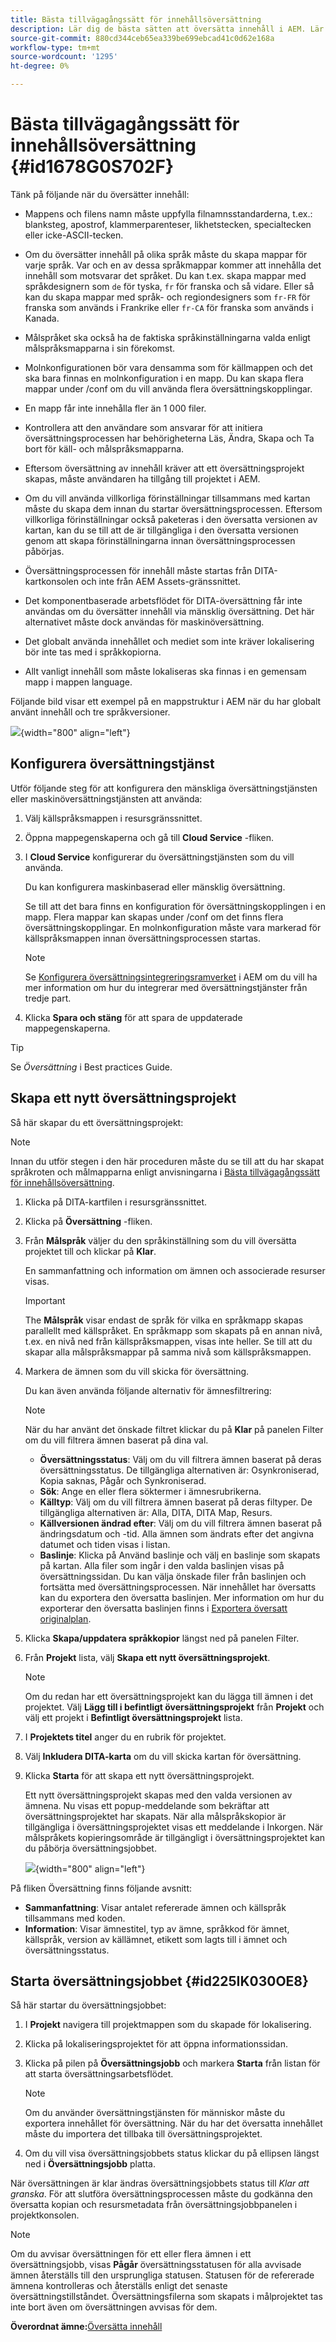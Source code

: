 ```yaml
---
title: Bästa tillvägagångssätt för innehållsöversättning
description: Lär dig de bästa sätten att översätta innehåll i AEM. Lär dig hur du konfigurerar översättningstjänsten, skapar ett nytt översättningsprojekt och startar översättningsjobbet.
source-git-commit: 880cd344ceb65ea339be699ebcad41c0d62e168a
workflow-type: tm+mt
source-wordcount: '1295'
ht-degree: 0%

---
```


# Bästa tillvägagångssätt för innehållsöversättning {#id1678G0S702F}

Tänk på följande när du översätter innehåll:

- Mappens och filens namn måste uppfylla filnamnsstandarderna, t.ex.: blanksteg, apostrof, klammerparenteser, likhetstecken, specialtecken eller icke-ASCII-tecken.

- Om du översätter innehåll på olika språk måste du skapa mappar för varje språk. Var och en av dessa språkmappar kommer att innehålla det innehåll som motsvarar det språket. Du kan t.ex. skapa mappar med språkdesignern som `de` för tyska, `fr` för franska och så vidare. Eller så kan du skapa mappar med språk- och regiondesigners som `fr-FR` för franska som används i Frankrike eller `fr-CA` för franska som används i Kanada.
- Målspråket ska också ha de faktiska språkinställningarna valda enligt målspråksmapparna i sin förekomst.
- Molnkonfigurationen bör vara densamma som för källmappen och det ska bara finnas en molnkonfiguration i en mapp. Du kan skapa flera mappar under /conf om du vill använda flera översättningskopplingar.
- En mapp får inte innehålla fler än 1 000 filer.
- Kontrollera att den användare som ansvarar för att initiera översättningsprocessen har behörigheterna Läs, Ändra, Skapa och Ta bort för käll- och målspråksmapparna.
- Eftersom översättning av innehåll kräver att ett översättningsprojekt skapas, måste användaren ha tillgång till projektet i AEM.
- Om du vill använda villkorliga förinställningar tillsammans med kartan måste du skapa dem innan du startar översättningsprocessen. Eftersom villkorliga förinställningar också paketeras i den översatta versionen av kartan, kan du se till att de är tillgängliga i den översatta versionen genom att skapa förinställningarna innan översättningsprocessen påbörjas.
- Översättningsprocessen för innehåll måste startas från DITA-kartkonsolen och inte från AEM Assets-gränssnittet.
- Det komponentbaserade arbetsflödet för DITA-översättning får inte användas om du översätter innehåll via mänsklig översättning. Det här alternativet måste dock användas för maskinöversättning.
- Det globalt använda innehållet och mediet som inte kräver lokalisering bör inte tas med i språkkopiorna.
- Allt vanligt innehåll som måste lokaliseras ska finnas i en gemensam mapp i mappen language.

Följande bild visar ett exempel på en mappstruktur i AEM när du har globalt använt innehåll och tre språkversioner.

![](images/aem-directory_structure.png){width="800" align="left"}

## Konfigurera översättningstjänst

Utför följande steg för att konfigurera den mänskliga översättningstjänsten eller maskinöversättningstjänsten att använda:

1. Välj källspråksmappen i resursgränssnittet.

1. Öppna mappegenskaperna och gå till **Cloud Service** -fliken.

1. I **Cloud Service** konfigurerar du översättningstjänsten som du vill använda.

   Du kan konfigurera maskinbaserad eller mänsklig översättning.

   Se till att det bara finns en konfiguration för översättningskopplingen i en mapp. Flera mappar kan skapas under /conf om det finns flera översättningskopplingar. En molnkonfiguration måste vara markerad för källspråksmappen innan översättningsprocessen startas.

   >[!NOTE]
   >
   > Se [Konfigurera översättningsintegreringsramverket](https://experienceleague.adobe.com/docs/experience-manager-cloud-service/sites/administering/reusing-content/translation/integration-framework.html?lang=en) i AEM om du vill ha mer information om hur du integrerar med översättningstjänster från tredje part.

1. Klicka **Spara och stäng** för att spara de uppdaterade mappegenskaperna.


>[!TIP]
>
> Se *Översättning* i Best practices Guide.

## Skapa ett nytt översättningsprojekt

Så här skapar du ett översättningsprojekt:

>[!NOTE]
>
> Innan du utför stegen i den här proceduren måste du se till att du har skapat språkroten och målmapparna enligt anvisningarna i [Bästa tillvägagångssätt för innehållsöversättning](#id1678G0S702F).

1. Klicka på DITA-kartfilen i resursgränssnittet.

1. Klicka på **Översättning** -fliken.

1. Från **Målspråk** väljer du den språkinställning som du vill översätta projektet till och klickar på **Klar**.

   En sammanfattning och information om ämnen och associerade resurser visas.

   >[!IMPORTANT]
   >
   > The **Målspråk** visar endast de språk för vilka en språkmapp skapas parallellt med källspråket. En språkmapp som skapats på en annan nivå, t.ex. en nivå ned från källspråksmappen, visas inte heller. Se till att du skapar alla målspråksmappar på samma nivå som källspråksmappen.

1. Markera de ämnen som du vill skicka för översättning.

   Du kan även använda följande alternativ för ämnesfiltrering:

   >[!NOTE]
   >
   > När du har använt det önskade filtret klickar du på **Klar** på panelen Filter om du vill filtrera ämnen baserat på dina val.

   - **Översättningsstatus**: Välj om du vill filtrera ämnen baserat på deras översättningsstatus. De tillgängliga alternativen är: Osynkroniserad, Kopia saknas, Pågår och Synkroniserad.
   - **Sök**: Ange en eller flera söktermer i ämnesrubrikerna.
   - **Källtyp**: Välj om du vill filtrera ämnen baserat på deras filtyper. De tillgängliga alternativen är: Alla, DITA, DITA Map, Resurs.
   - **Källversionen ändrad efter**: Välj om du vill filtrera ämnen baserat på ändringsdatum och -tid. Alla ämnen som ändrats efter det angivna datumet och tiden visas i listan.
   - **Baslinje**: Klicka på Använd baslinje och välj en baslinje som skapats på kartan. Alla filer som ingår i den valda baslinjen visas på översättningssidan. Du kan välja önskade filer från baslinjen och fortsätta med översättningsprocessen. När innehållet har översatts kan du exportera den översatta baslinjen. Mer information om hur du exporterar den översatta baslinjen finns i [Exportera översatt originalplan](generate-output-use-baseline-for-publishing.md#id196SE600GHS).
1. Klicka **Skapa/uppdatera språkkopior** längst ned på panelen Filter.

1. Från **Projekt** lista, välj **Skapa ett nytt översättningsprojekt**.

   >[!NOTE]
   >
   > Om du redan har ett översättningsprojekt kan du lägga till ämnen i det projektet. Välj **Lägg till i befintligt översättningsprojekt** från **Projekt** och välj ett projekt i **Befintligt översättningsprojekt** lista.

1. I **Projektets titel** anger du en rubrik för projektet.

1. Välj **Inkludera DITA-karta** om du vill skicka kartan för översättning.
1. Klicka **Starta** för att skapa ett nytt översättningsprojekt.

   Ett nytt översättningsprojekt skapas med den valda versionen av ämnena. Nu visas ett popup-meddelande som bekräftar att översättningsprojektet har skapats. När alla målspråkskopior är tillgängliga i översättningsprojektet visas ett meddelande i Inkorgen. När målspråkets kopieringsområde är tillgängligt i översättningsprojektet kan du påbörja översättningsjobbet.

   ![](images/status-translation-uuid.png){width="800" align="left"}


På fliken Översättning finns följande avsnitt:

- **Sammanfattning**: Visar antalet refererade ämnen och källspråk tillsammans med koden.
- **Information**: Visar ämnestitel, typ av ämne, språkkod för ämnet, källspråk, version av källämnet, etikett som lagts till i ämnet och översättningsstatus.




## Starta översättningsjobbet {#id225IK030OE8}

Så här startar du översättningsjobbet:

1. I **Projekt** navigera till projektmappen som du skapade för lokalisering.

1. Klicka på lokaliseringsprojektet för att öppna informationssidan.

1. Klicka på pilen på **Översättningsjobb** och markera **Starta** från listan för att starta översättningsarbetsflödet.

   >[!NOTE]
   >
   > Om du använder översättningstjänsten för människor måste du exportera innehållet för översättning. När du har det översatta innehållet måste du importera det tillbaka till översättningsprojektet.

1. Om du vill visa översättningsjobbets status klickar du på ellipsen längst ned i **Översättningsjobb** platta.


När översättningen är klar ändras översättningsjobbets status till *Klar att granska*. För att slutföra översättningsprocessen måste du godkänna den översatta kopian och resursmetadata från översättningsjobbpanelen i projektkonsolen.

>[!NOTE]
>
> Om du avvisar översättningen för ett eller flera ämnen i ett översättningsjobb, visas **Pågår** översättningsstatusen för alla avvisade ämnen återställs till den ursprungliga statusen. Statusen för de refererade ämnena kontrolleras och återställs enligt det senaste översättningstillståndet. Översättningsfilerna som skapats i målprojektet tas inte bort även om översättningen avvisas för dem.

**Överordnat ämne:**[&#x200B;Översätta innehåll](translation.md)
